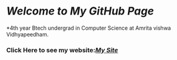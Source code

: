 # _Welcome to My GitHub Page_
*4th year Btech undergrad in Computer Science at Amrita vishwa Vidhyapeedham. 
### Click Here to see my website:_[My Site](https://adithyanair-resume.pages.dev/)_
